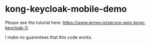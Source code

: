 # kong-keycloak-mobile-demo

Please see the tutorial here: https://www.jerney.io/secure-apis-kong-keycloak-1/

I make no guarentees that this code works.

